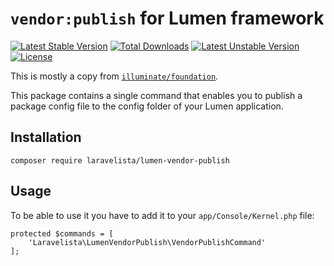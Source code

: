 # `vendor:publish` for Lumen framework

[![Latest Stable Version](https://poser.pugx.org/laravelista/lumen-vendor-publish/v/stable)](https://packagist.org/packages/laravelista/lumen-vendor-publish) [![Total Downloads](https://poser.pugx.org/laravelista/lumen-vendor-publish/downloads)](https://packagist.org/packages/laravelista/lumen-vendor-publish) [![Latest Unstable Version](https://poser.pugx.org/laravelista/lumen-vendor-publish/v/unstable)](https://packagist.org/packages/laravelista/lumen-vendor-publish) [![License](https://poser.pugx.org/laravelista/lumen-vendor-publish/license)](https://packagist.org/packages/laravelista/lumen-vendor-publish)

This is mostly a copy from [`illuminate/foundation`](https://github.com/laravel/framework/blob/5.3/src/Illuminate/Foundation/Console/VendorPublishCommand.php).

This package contains a single command that enables you to publish a package config file to the config folder of your Lumen application.

## Installation

```
composer require laravelista/lumen-vendor-publish
```

## Usage

To be able to use it you have to add it to your `app/Console/Kernel.php` file:

```
protected $commands = [
    'Laravelista\LumenVendorPublish\VendorPublishCommand'
];
```